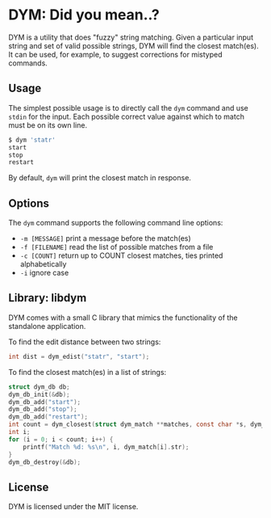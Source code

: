 # DYM: Did you mean..?

DYM is a utility that does "fuzzy" string matching. Given a particular input
string and set of valid possible strings, DYM will find the closest match(es).
It can be used, for example, to suggest corrections for mistyped commands.

## Usage

The simplest possible usage is to directly call the `dym` command and use
`stdin` for the input. Each possible correct value against which to match must
be on its own line.

```sh
$ dym 'statr'
start
stop
restart
```

By default, `dym` will print the closest match in response.

## Options

The `dym` command supports the following command line options:

* `-m [MESSAGE]` print a message before the match(es)
* `-f [FILENAME]` read the list of possible matches from a file
* `-c [COUNT]` return up to COUNT closest matches, ties printed alphabetically
* `-i` ignore case

## Library: libdym

DYM comes with a small C library that mimics the functionality of the
standalone application.

To find the edit distance between two strings:

```c
int dist = dym_edist("statr", "start");
```

To find the closest match(es) in a list of strings:

```c
struct dym_db db;
dym_db_init(&db);
dym_db_add("start");
dym_db_add("stop");
dym_db_add("restart");
int count = dym_closest(struct dym_match **matches, const char *s, dym_db *db);
int i;
for (i = 0; i < count; i++) {
	printf("Match %d: %s\n", i, dym_match[i].str);
}
dym_db_destroy(&db);
```

## License

DYM is licensed under the MIT license.
